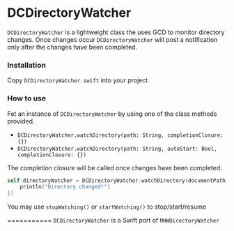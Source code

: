 # DCDirectoryWatcher
```DCDirectoryWatcher``` is a lightweight class the uses GCD to monitor directory changes. Once changes occur ```DCDirectoryWatcher``` will post a notification only after the changes have been completed.

### Installation
Copy ```DCDirectoryWatcher.swift``` into your project

### How to use
Fet an instance of ```DCDirectoryWatcher``` by using one of the class methods provided.
* ```DCDirectoryWatcher.watchDirectory(path: String, completionClosure: {})```
* ```DCDirectoryWatcher.watchDirectory(path: String, autoStart: Bool, completionClosure: {})```

The completion closure will be called once changes have been completed.

```Swift
self.directoryWatcher = DCDirectoryWatcher.watchDirectory(documentPath, completionClosure: {
    println("Directory changed!")
})
```

You may use ```stopWatching()``` or ```startWatching()``` to stop/start/resume 

===========
```DCDirectoryWatcher``` is a Swift port of ```MHWDirectoryWatcher```
